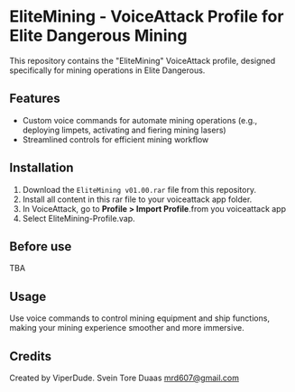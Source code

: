 # EliteMining - VoiceAttack Profile for Elite Dangerous Mining

This repository contains the "EliteMining" VoiceAttack profile, designed specifically for mining operations in Elite Dangerous.

## Features
- Custom voice commands for automate mining operations (e.g., deploying limpets, activating and fiering mining lasers)
- Streamlined controls for efficient mining workflow

## Installation
1. Download the `EliteMining v01.00.rar` file from this repository. 
2. Install all content in this rar file to your voiceattack app folder.
3. In VoiceAttack, go to **Profile > Import Profile**.from you voiceattack app
4. Select EliteMining-Profile.vap.

## Before use
TBA 

## Usage
Use voice commands to control mining equipment and ship functions, making your mining experience smoother and more immersive.

## Credits
Created by ViperDude.
Svein Tore Duaas
mrd607@gmail.com
